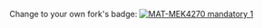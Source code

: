 Change to your own fork's badge:
[![MAT-MEK4270 mandatory 1](https://github.com/Fischbeck96/mandatory1/actions/workflows/main.yml/badge.svg)](https://github.com/Fischbeck96/mandatory1/actions/workflows/main.yml)
